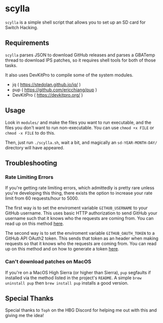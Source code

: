 # scylla

`scylla` is a simple shell script that allows you to set up an SD card for
Switch Hacking.

## Requirements

`scylla` parses JSON to download GitHub releases and parses a GBATemp thread to
download IPS patches, so it requires shell tools for both of those tasks.

It also uses DevKitPro to compile some of the system modules.

- jq ( https://stedolan.github.io/jq/ )
- pup ( https://github.com/ericchiang/pup )
- DevKitPro ( https://devkitpro.org/ )

## Usage

Look in `modules/` and make the files you want to run executable, and the
files you don't want to run non-executable. You can use `chmod +x FILE` or
`chmod -x FILE` to do this.

Then, just run `./scylla.sh`, wait a bit, and magically an
`sd-YEAR-MONTH-DAY/` directory will have appeared.

## Troubleshooting

### Rate Limiting Errors

If you're getting rate limiting errors, which admittedly is pretty rare unless
you're developing this thing, there exists the option to increase your rate
limit from 60 requests/hour to 5000.

The first way is to set the enviroment variable `GITHUB_USERNAME` to your GitHub
username. This uses basic HTTP authorization to send GitHub your username such
that it knows who the requests are coming from. You can read up on this method
[here](https://developer.github.com/v3/#basic-authentication).

The second way is to set the enviroment variable `GITHUB_OAUTH_TOKEN` to a
GitHub API OAuth2 token. This sends that token as an header when making
requests so that it knows who the requests are coming from. You can read up on
this method and on how to generate a token
[here](https://developer.github.com/v3/#oauth2-token-sent-in-a-header).

### Can't download patches on MacOS

If you're on a MacOS High Sierra (or higher than Sierra), `pup` segfaults if installed via
the method listed in the project's `README`. A simple `brew uninstall pup`
then `brew install pup` installs a good version.

## Special Thanks

Special thanks to `Toph` on the HBG Discord for helping me out with this and
giving me the idea!
